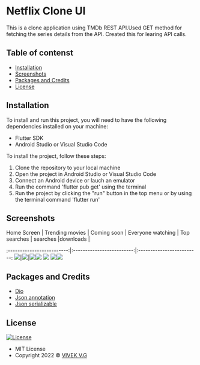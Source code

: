 # Netflix Clone UI

This is a clone application using TMDb REST API.Used GET method for fetching the series details from the API. Created this for learing API calls.


## Table of contenst

- [Installation](#installation)
- [Screenshots](#screenshots)
- [Packages and Credits](#packages-and-credits)
- [License](#license)

## Installation

To install and run this project, you will need to have the following dependencies installed on
your machine:
 - Flutter SDK
 - Android Studio or Visual Studio Code

To install the project, follow these steps:

1. Clone the repository to your local machine
2. Open the project in Android Studio or Visual Studio Code
3. Connect an Android device or lauch an emulator
4. Run the command 'flutter pub get' using the terminal
5. Run the project by clicking the "run" button in the top menu or by using the terminal
   command 'flutter run'


## Screenshots 

Home Screen  |  Trending movies   |  Coming soon |  Everyone watching  | Top searches | searches
 |downloads |

:-------------------------:|:-------------------------:|:-------------------------:
![](assets/Netflix%20screenshots/Home%20Screen.png)|![](assets/Netflix%20screenshots/trendings.png)|![](assets/Netflix%20screenshots/coming%20soon.png)![](assets/Netflix%20screenshots/everyones%20watching.png) 
![](assets/Netflix%20screenshots/top%20searches.png)
![](assets/Netflix%20screenshots/searches.png)![](assets/Netflix%20screenshots/downloads.png) 



## Packages and Credits
- [Dio](https://github.com/flutterchina/dio)
- [Json annotation](https://github.com/google/json_serializable.dart/tree/master/json_annotation)
- [Json serializable](https://github.com/google/json_serializable.dart/tree/master/json_serializable)




## License

[![License](https://img.shields.io/:License-MIT-blue.svg?style=flat-square)](http://badges.mit-license.org)
- MIT License
- Copyright 2022 © [VIVEK V.G](https://github.com/Vivekvg01)